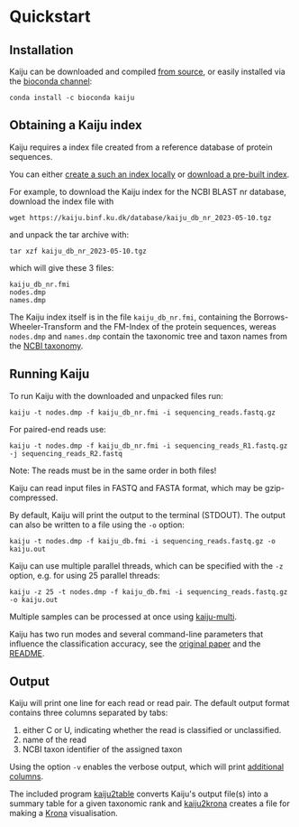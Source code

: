 # Quickstart

## Installation

Kaiju can be downloaded and compiled [from source](https://github.com/bioinformatics-centre/kaiju#downloading-and-compiling-kaiju),
or easily installed via the [bioconda channel](https://anaconda.org/bioconda/kaiju):

```
conda install -c bioconda kaiju
```

## Obtaining a Kaiju index

Kaiju requires a index file created from a reference database of protein sequences.

You can either [create a such an index locally](https://github.com/bioinformatics-centre/kaiju#creating-the-reference-database-and-index) or
[download a pre-built index](https://bioinformatics-centre.github.io/kaiju/downloads.html).

For example, to download the Kaiju index for the NCBI BLAST nr database, download the index file with
```
wget https://kaiju.binf.ku.dk/database/kaiju_db_nr_2023-05-10.tgz
```
and unpack the tar archive with:
```
tar xzf kaiju_db_nr_2023-05-10.tgz
```
which will give these 3 files:
```
kaiju_db_nr.fmi
nodes.dmp
names.dmp
```
The Kaiju index itself is in the file `kaiju_db_nr.fmi`, containing the Borrows-Wheeler-Transform and the FM-Index of the protein sequences, wereas `nodes.dmp` and `names.dmp`
contain the taxonomic tree and taxon names from the [NCBI taxonomy](https://www.ncbi.nlm.nih.gov/taxonomy).


## Running Kaiju
To run Kaiju with the downloaded and unpacked files run:
```
kaiju -t nodes.dmp -f kaiju_db_nr.fmi -i sequencing_reads.fastq.gz
```

For paired-end reads use:
```
kaiju -t nodes.dmp -f kaiju_db_nr.fmi -i sequencing_reads_R1.fastq.gz -j sequencing_reads_R2.fastq
```

Note: The reads must be in the same order in both files!

Kaiju can read input files in FASTQ and FASTA format, which may be gzip-compressed.

By default, Kaiju will print the output to the terminal (STDOUT).
The output can also be written to a file using the `-o` option:
```
kaiju -t nodes.dmp -f kaiju_db.fmi -i sequencing_reads.fastq.gz -o kaiju.out
```

Kaiju can use multiple parallel threads, which can be specified with the `-z` option, e.g. for using 25 parallel threads:
```
kaiju -z 25 -t nodes.dmp -f kaiju_db.fmi -i sequencing_reads.fastq.gz -o kaiju.out
```

Multiple samples can be processed at once using [kaiju-multi](https://github.com/bioinformatics-centre/kaiju#kaiju-multi).

Kaiju has two run modes and several command-line parameters that influence the classification accuracy, see the [original paper](http://www.nature.com/ncomms/2016/160413/ncomms11257/full/ncomms11257.html) and the [README](https://github.com/bioinformatics-centre/kaiju#run-modes).

## Output
Kaiju will print one line for each read or read pair.
The default output format contains three columns separated by tabs:

1. either C or U, indicating whether the read is classified or unclassified.
2. name of the read
3. NCBI taxon identifier of the assigned taxon

Using the option `-v` enables the verbose output, which will print [additional columns](https://github.com/bioinformatics-centre/kaiju#output-format).

The included program [kaiju2table](https://github.com/bioinformatics-centre/kaiju#creating-classification-summary)
converts Kaiju's output file(s) into a summary table for a given taxonomic rank and [kaiju2krona](https://github.com/bioinformatics-centre/kaiju#creating-input-file-for-krona)
creates a file for making a [Krona](https://github.com/marbl/Krona/wiki/KronaTools) visualisation.

